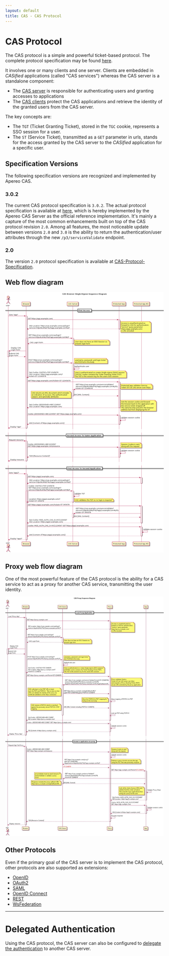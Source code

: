 ```yaml
---
layout: default
title: CAS - CAS Protocol
---
```



# CAS Protocol

The CAS protocol is a simple and powerful ticket-based protocol. The complete protocol specification may be found [here](CAS-Protocol-Specification.html).

It involves one or many clients and one server. Clients are embedded in *CASified* applications (called "CAS services") whereas the CAS server is a standalone component:

- The [CAS server](../installation/Configuring-Authentication-Components.html) is responsible for authenticating users and granting accesses to applications
- The [CAS clients](../integration/CAS-Clients.html) protect the CAS applications and retrieve the identity of the granted users from the CAS server.

The key concepts are:

- The `TGT` (Ticket Granting Ticket), stored in the `TGC` cookie, represents a SSO session for a user.
- The `ST` (Service Ticket), transmitted as a `GET` parameter in urls, stands for the access granted by the CAS server to the *CASified* application for a specific user.


## Specification Versions

The following specification versions are recognized and implemented by Apereo CAS.

### 3.0.2

The current CAS protocol specification is `3.0.2`. The actual protocol specification is available at [here](CAS-Protocol-Specification.html), which is hereby implemented by the Apereo CAS Server as the official reference implementation. It's mainly a capture of the most common enhancements built on top of the CAS protocol revision `2.0`. Among all features, the most noticeable update between versions `2.0` and `3.0` is the ability to return the authentication/user attributes through the new `/p3/serviceValidate` endpoint.

### 2.0

The version `2.0` protocol specification is available at [CAS-Protocol-Specification](CAS-Protocol-V2-Specification.html). 

## Web flow diagram

<a href="../images/cas_flow_diagram.png" target="_blank"><img src="../images/cas_flow_diagram.png" alt="CAS Web flow diagram" title="CAS Web flow diagram" /></a>


## Proxy web flow diagram
One of the most powerful feature of the CAS protocol is the ability for a CAS service to act as a proxy for another CAS service, transmitting the user identity.

<a href="../images/cas_proxy_flow_diagram.jpg" target="_blank"><img src="../images/cas_proxy_flow_diagram.jpg" alt="CAS Proxy web flow diagram" title="CAS Proxy web flow diagram" /></a>


## Other Protocols

Even if the primary goal of the CAS server is to implement the CAS protocol, other protocols are also supported as extensions:

- [OpenID](../protocol/OpenID-Protocol.html)
- [OAuth2](../protocol/OAuth-Protocol.html)
- [SAML](../protocol/SAML-Protocol.html)
- [OpenID Connect](../protocol/OIDC-Protocol.html)
- [REST](../protocol/REST-Protocol.html)
- [WsFederation](../protocol/WS-Federation-Protocol.html)

***

# Delegated Authentication
Using the CAS protocol, the CAS server can also be configured to [delegate the authentication](../integration/Delegate-Authentication.html) to another CAS server.


